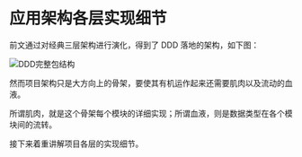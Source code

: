 # 应用架构各层实现细节

前文通过对经典三层架构进行演化，得到了 DDD 落地的架构，如下图：

![DDD完整包结构](/images/2/ct.005.jpg)

然而项目架构只是大方向上的骨架，要使其有机运作起来还需要肌肉以及流动的血液。

所谓肌肉，就是这个骨架每个模块的详细实现；所谓血液，则是数据类型在各个模块间的流转。

接下来着重讲解项目各层的实现细节。

<!--@include: ../footer.md-->